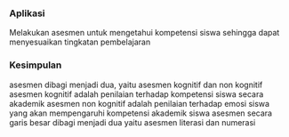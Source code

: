 ### Aplikasi
Melakukan asesmen untuk mengetahui kompetensi siswa sehingga dapat menyesuaikan tingkatan pembelajaran 

### Kesimpulan
asesmen dibagi menjadi dua, yaitu asesmen kognitif dan non kognitif
asesmen kognitif adalah penilaian terhadap kompetensi siswa secara akademik
asesmen non kognitif adalah penilaian terhadap emosi siswa yang akan mempengaruhi kompetensi akademik siswa asesmen secara garis besar dibagi menjadi dua yaitu asesmen literasi dan numerasi